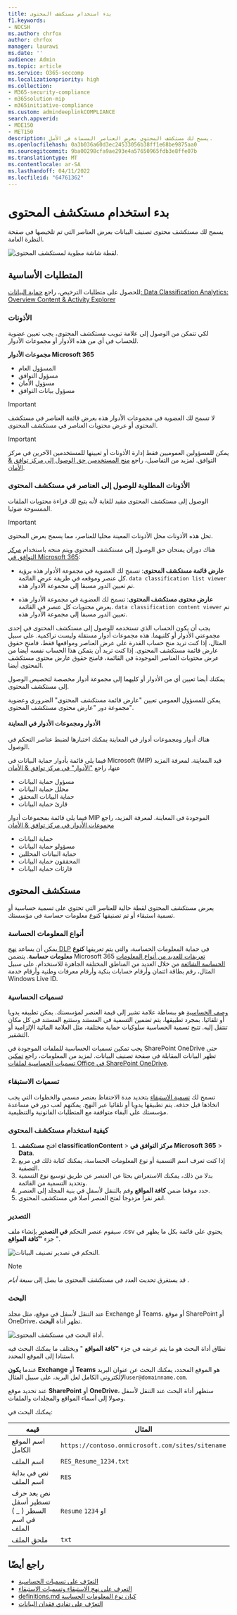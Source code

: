```yaml
---
title: بدء استخدام مستكشف المحتوى
f1.keywords:
- NOCSH
ms.author: chrfox
author: chrfox
manager: laurawi
ms.date: ''
audience: Admin
ms.topic: article
ms.service: O365-seccomp
ms.localizationpriority: high
ms.collection:
- M365-security-compliance
- m365solution-mip
- m365initiative-compliance
ms.custom: admindeeplinkCOMPLIANCE
search.appverid:
- MOE150
- MET150
description: يسمح لك مستكشف المحتوى بعرض العناصر المسماة في الأصل.
ms.openlocfilehash: 0a3b036a60d3ec24533056b38ff1e68be9875aa0
ms.sourcegitcommit: 9ba00298cfa9ae293e4a57650965fdb3e8ffe07b
ms.translationtype: MT
ms.contentlocale: ar-SA
ms.lasthandoff: 04/11/2022
ms.locfileid: "64761362"
---
```

# <a name="get-started-with-content-explorer"></a>بدء استخدام مستكشف المحتوى

يسمح لك مستكشف محتوى تصنيف البيانات بعرض العناصر التي تم تلخيصها في صفحة النظرة العامة.

![لقطة شاشة مطوية لمستكشف المحتوى.](../media/data-classification-content-explorer-1.png)

## <a name="prerequisites"></a>المتطلبات الأساسية

للحصول على متطلبات الترخيص، راجع [حماية البيانات: Data Classification Analytics: Overview Content & Activity Explorer](/office365/servicedescriptions/microsoft-365-service-descriptions/microsoft-365-tenantlevel-services-licensing-guidance/microsoft-365-security-compliance-licensing-guidance#information-protection-data-classification-analytics-overview-content--activity-explorer)

### <a name="permissions"></a>الأذونات

لكي تتمكن من الوصول إلى علامة تبويب مستكشف المحتوى، يجب تعيين عضوية للحساب في أي من هذه الأدوار أو مجموعات الأدوار. 

**مجموعات الأدوار Microsoft 365**

- المسؤول العام
- مسؤول التوافق
- مسؤول الأمان
- مسؤول بيانات التوافق

> [!IMPORTANT]
> لا تسمح لك العضوية في مجموعات الأدوار هذه بعرض قائمة العناصر في مستكشف المحتوى أو عرض محتويات العناصر في مستكشف المحتوى.

> [!IMPORTANT]
> يمكن للمسؤولين العموميين فقط إدارة الأذونات أو تعيينها للمستخدمين الآخرين في مركز التوافق. لمزيد من التفاصيل، راجع [منح المستخدمين حق الوصول إلى مركز توافق & الأمان](../security/office-365-security/grant-access-to-the-security-and-compliance-center.md).
> 
### <a name="required-permissions-to-access-items-in-content-explorer"></a>الأذونات المطلوبة للوصول إلى العناصر في مستكشف المحتوى

الوصول إلى مستكشف المحتوى مقيد للغاية لأنه يتيح لك قراءة محتويات الملفات الممسوحة ضوئيا.

> [!IMPORTANT]
> تحل هذه الأذونات محل الأذونات المعينة محليا للعناصر، مما يسمح بعرض المحتوى. 

هناك دوران يمنحان حق الوصول إلى مستكشف المحتوى ويتم منحه باستخدام <a href="https://go.microsoft.com/fwlink/p/?linkid=2173597" target="_blank">مركز التوافق في Microsoft 365</a>:

- **عارض قائمة مستكشف المحتوى**: تسمح لك العضوية في مجموعة الأدوار هذه برؤية كل عنصر وموقعه في طريقة عرض القائمة. `data classification list viewer` تم تعيين الدور مسبقا إلى مجموعة الأدوار هذه.

- **عارض محتوى مستكشف المحتوى**: تسمح لك العضوية في مجموعة الأدوار هذه بعرض محتويات كل عنصر في القائمة. `data classification content viewer` تم تعيين الدور مسبقا إلى مجموعة الأدوار هذه.

يجب أن يكون الحساب الذي تستخدمه للوصول إلى مستكشف المحتوى في إحدى مجموعتي الأدوار أو كلتيهما. هذه مجموعات أدوار مستقلة وليست تراكمية. على سبيل المثال، إذا كنت تريد منح حساب القدرة على عرض العناصر ومواقعها فقط، فامنح حقوق عارض قائمة مستكشف المحتوى. إذا كنت تريد أن يتمكن هذا الحساب نفسه أيضا من عرض محتويات العناصر الموجودة في القائمة، فامنح حقوق عارض محتوى مستكشف المحتوى أيضا.

يمكنك أيضا تعيين أي من الأدوار أو كليهما إلى مجموعة أدوار مخصصة لتخصيص الوصول إلى مستكشف المحتوى.

يمكن للمسؤول العمومي تعيين "عارض قائمة مستكشف المحتوى" الضروري وعضوية مجموعة دور "عارض محتوى مستكشف المحتوى".

#### <a name="roles-and-role-groups-in-preview"></a>الأدوار ومجموعات الأدوار في المعاينة

هناك أدوار ومجموعات أدوار في المعاينة يمكنك اختبارها لضبط عناصر التحكم في الوصول.

فيما يلي قائمة بأدوار حماية البيانات في Microsoft (MIP) قيد المعاينة. لمعرفة المزيد عنها، راجع ["الأدوار" في مركز توافق & الأمان](../security/office-365-security/permissions-in-the-security-and-compliance-center.md#roles-in-the-security--compliance-center)

- مسؤول حماية البيانات
- محلل حماية البيانات
- حماية البيانات المحقق
- قارئ حماية البيانات

فيما يلي قائمة بمجموعات أدوار MIP الموجودة في المعاينة. لمعرفة المزيد، راجع [مجموعات الأدوار في مركز توافق & الأمان](../security/office-365-security/permissions-in-the-security-and-compliance-center.md#role-groups-in-the-security--compliance-center)

- حماية البيانات
- مسؤولو حماية البيانات
- حماية البيانات المحللين
- المحققون حماية البيانات
- قارئات حماية البيانات

## <a name="content-explorer"></a>مستكشف المحتوى

يعرض مستكشف المحتوى لقطة حالية للعناصر التي تحتوي على تسمية حساسية أو تسمية استبقاء أو تم تصنيفها كنوع معلومات حساسة في مؤسستك.

### <a name="sensitive-information-types"></a>أنواع المعلومات الحساسة

يمكن أن يساعد [نهج DLP](dlp-learn-about-dlp.md) في حماية المعلومات الحساسة، والتي يتم تعريفها **كنوع معلومات حساسة**. يتضمن Microsoft 365 [تعريفات للعديد من أنواع المعلومات الحساسة الشائعة](sensitive-information-type-entity-definitions.md) من خلال العديد من المناطق المختلفة الجاهزة للاستخدام. على سبيل المثال، رقم بطاقة ائتمان وأرقام حسابات بنكية وأرقام معرفات وطنية وأرقام خدمة Windows Live ID.

### <a name="sensitivity-labels"></a>تسميات الحساسية

[وصف الحساسية](sensitivity-labels.md) هو ببساطة علامة تشير إلى قيمة العنصر لمؤسستك. يمكن تطبيقه يدويا أو تلقائيا. بمجرد تطبيقها، يتم تضمين التسمية في المستند وستتبع المستند في كل مكان تنتقل إليه. تتيح تسمية الحساسية سلوكيات حماية مختلفة، مثل العلامة المائية الإلزامية أو التشفير.

يجب تمكين تسميات الحساسية للملفات الموجودة في SharePoint OneDrive حتى تظهر البيانات المقابلة في صفحة تصنيف البيانات. لمزيد من المعلومات، راجع [تمكين تسميات الحساسية لملفات Office في SharePoint OneDrive](sensitivity-labels-sharepoint-onedrive-files.md).

### <a name="retention-labels"></a>تسميات الاستبقاء

تسمح لك [تسمية الاستبقاء](retention.md) بتحديد مدة الاحتفاظ بعنصر مسمى والخطوات التي يجب اتخاذها قبل حذفه. يتم تطبيقها يدويا أو تلقائيا عبر النهج. يمكنهم لعب دور في مساعدة مؤسستك على البقاء متوافقة مع المتطلبات القانونية والتنظيمية.

### <a name="how-to-use-content-explorer"></a>كيفية استخدام مستكشف المحتوى

1. افتح **مستكشف classificationContent** >  **مركز التوافق في Microsoft 365**  >  **Data**.
2. إذا كنت تعرف اسم التسمية أو نوع المعلومات الحساسة، يمكنك كتابة ذلك في مربع التصفية.
3. بدلا من ذلك، يمكنك الاستعراض بحثا عن العنصر عن طريق توسيع نوع التسمية وتحديد التسمية من القائمة.
4. حدد موقعا ضمن **كافة المواقع** وقم بالتنقل لأسفل في بنية المجلد إلى العنصر.
5. انقر نقرا مزدوجا لفتح العنصر أصلا في مستكشف المحتوى.

### <a name="export"></a>التصدير
سيقوم عنصر التحكم **في التصدير** بإنشاء ملف .csv يحتوي على قائمة بكل ما يظهر في جزء **"كافة المواقع** ".

![التحكم في تصدير تصنيف البيانات.](../media/data_classification_export_control.png)


> [!NOTE]
> قد يستغرق تحديث العدد في مستكشف المحتوى ما يصل إلى *سبعة أيام* .

### <a name="search"></a>البحث

عند التنقل لأسفل في موقع، مثل مجلد Exchange أو Teams، أو موقع SharePoint أو OneDrive، تظهر أداة **البحث**.

![أداة البحث في مستكشف المحتوى.](../media/data_classification_search_tool.png)

نطاق أداة البحث هو ما يتم عرضه في جزء **"كافة المواقع** " ويختلف ما يمكنك البحث فيه استنادا إلى الموقع المحدد. 

عندما **يكون Exchange** أو **Teams** هو الموقع المحدد، يمكنك البحث عن عنوان البريد الإلكتروني الكامل لعل البريد، على سبيل المثال`user@domainname.com`.

عند تحديد موقع **SharePoint** أو **OneDrive**، ستظهر أداة البحث عند التنقل لأسفل وصولا إلى أسماء المواقع والمجلدات والملفات. 

يمكنك البحث في:

|قيمه|المثال  |
|---------|---------|
|اسم الموقع الكامل    |`https://contoso.onmicrosoft.com/sites/sitename`    |
|اسم الملف    |    `RES_Resume_1234.txt`     |
|نص في بداية اسم الملف| `RES`|
|نص بعد حرف تسطير أسفل السطر ( _ ) في اسم الملف|`Resume` او `1234`| 
|ملحق الملف|`txt`|


## <a name="see-also"></a>راجع أيضًا

- [التعرّف على تسميات الحساسية](sensitivity-labels.md)
- [التعرف على نهج الاستبقاء وتسميات الاستبقاء](retention.md)
- [definitions.md كيان نوع المعلومات الحساسة](sensitive-information-type-entity-definitions.md)
- [التعرّف على تفادي فقدان البيانات](dlp-learn-about-dlp.md)
